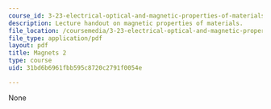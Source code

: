 ```yaml
---
course_id: 3-23-electrical-optical-and-magnetic-properties-of-materials-fall-2007
description: Lecture handout on magnetic properties of materials.
file_location: /coursemedia/3-23-electrical-optical-and-magnetic-properties-of-materials-fall-2007/31bd6b6961fbb595c8720c2791f0054e_magnets2.pdf
file_type: application/pdf
layout: pdf
title: Magnets 2
type: course
uid: 31bd6b6961fbb595c8720c2791f0054e

---
```

None